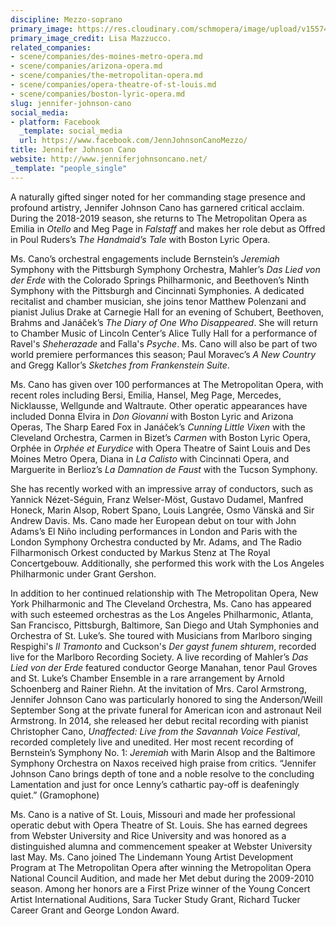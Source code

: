 ```yaml
---
discipline: Mezzo-soprano
primary_image: https://res.cloudinary.com/schmopera/image/upload/v1557423455/media/2019/05/JenniferJohnsonCano.jpg
primary_image_credit: Lisa Mazzucco.
related_companies:
- scene/companies/des-moines-metro-opera.md
- scene/companies/arizona-opera.md
- scene/companies/the-metropolitan-opera.md
- scene/companies/opera-theatre-of-st-louis.md
- scene/companies/boston-lyric-opera.md
slug: jennifer-johnson-cano
social_media:
- platform: Facebook
  _template: social_media
  url: https://www.facebook.com/JennJohnsonCanoMezzo/
title: Jennifer Johnson Cano
website: http://www.jenniferjohnsoncano.net/
_template: "people_single"
---
```

A naturally gifted singer noted for her commanding stage presence and profound artistry, Jennifer Johnson Cano has garnered critical acclaim.  During the 2018-2019 season, she returns to The Metropolitan Opera as Emilia in _Otello_ and Meg Page in _Falstaff_ and makes her role debut as Offred in Poul Ruders’s _The Handmaid’s Tale_ with Boston Lyric Opera. 

Ms. Cano’s orchestral engagements include Bernstein’s _Jeremiah_ Symphony with the Pittsburgh Symphony Orchestra, Mahler’s _Das Lied von der Erde_ with the Colorado Springs Philharmonic, and Beethoven’s Ninth Symphony with the Pittsburgh and Cincinnati Symphonies.  A dedicated recitalist and chamber musician, she joins tenor Matthew Polenzani and pianist Julius Drake at Carnegie Hall for an evening of Schubert, Beethoven, Brahms and Janáček’s _The Diary of One Who Disappeared_.  She will return to Chamber Music of Lincoln Center’s Alice Tully Hall for a performance of Ravel's _Sheherazade_ and Falla's _Psyche_.  Ms. Cano will also be part of two world premiere performances this season; Paul Moravec’s _A New Country_ and  Gregg Kallor’s _Sketches from Frankenstein Suite_.

Ms. Cano has given over 100 performances at The Metropolitan Opera, with recent roles including Bersi, Emilia, Hansel, Meg Page, Mercedes, Nicklausse, Wellgunde and Waltraute. Other operatic appearances have included Donna Elvira in _Don Giovanni_ with Boston Lyric and Arizona Operas, The Sharp Eared Fox in Janáček’s _Cunning Little Vixen_ with the Cleveland Orchestra, Carmen in Bizet’s _Carmen_ with Boston Lyric Opera, Orphée in _Orphée et Eurydice_ with Opera Theatre of Saint Louis and Des Moines Metro Opera, Diana in _La Calisto_ with Cincinnati Opera, and Marguerite in Berlioz’s _La Damnation de Faust_ with the Tucson Symphony.  

She has recently worked with an impressive array of conductors, such as Yannick Nézet-Séguin, Franz Welser-Möst, Gustavo Dudamel, Manfred Honeck, Marin Alsop, Robert Spano, Louis Langrée, Osmo Vänskä and Sir Andrew Davis.  Ms. Cano made her European debut on tour with John Adams’s El Niño including performances in London and Paris with the London Symphony Orchestra conducted by Mr. Adams, and The Radio Filharmonisch Orkest conducted by Markus Stenz at The Royal Concertgebouw. Additionally, she performed this work with the Los Angeles Philharmonic under Grant Gershon.

In addition to her continued relationship with The Metropolitan Opera, New York Philharmonic and The Cleveland Orchestra, Ms. Cano has appeared with such esteemed orchestras as the Los Angeles Philharmonic, Atlanta, San Francisco, Pittsburgh, Baltimore, San Diego and Utah Symphonies and Orchestra of St. Luke’s. She toured with Musicians from Marlboro singing Respighi's _Il Tramonto_ and Cuckson's _Der gayst funem shturem_, recorded live for the Marlboro Recording Society. A live recording of Mahler’s _Das Lied von der Erde_ featured conductor George Manahan, tenor Paul Groves and St. Luke’s Chamber Ensemble in a rare arrangement by Arnold Schoenberg and Rainer Riehn. At the invitation of Mrs. Carol Armstrong, Jennifer Johnson Cano was particularly honored to sing the Anderson/Weill September Song at the private funeral for American icon and astronaut Neil Armstrong. In 2014, she released her debut recital recording with pianist Christopher Cano, _Unaffected: Live from the Savannah Voice Festival_, recorded completely live and unedited.  Her most recent recording of Bernstein’s Symphony No. 1: _Jeremiah_ with Marin Alsop and the Baltimore Symphony Orchestra on Naxos received high praise from critics. “Jennifer Johnson Cano brings depth of tone and a noble resolve to the concluding Lamentation and just for once Lenny’s cathartic pay-off is deafeningly quiet.” (Gramophone)

Ms. Cano is a native of St. Louis, Missouri and made her professional operatic debut with Opera Theatre of St. Louis. She has earned degrees from Webster University and Rice University and was honored as a distinguished alumna and commencement speaker at Webster University last May.  Ms. Cano joined The Lindemann Young Artist Development Program at The Metropolitan Opera after winning the Metropolitan Opera National Council Audition, and made her Met debut during the 2009-2010 season. Among her honors are a First Prize winner of the Young Concert Artist International Auditions, Sara Tucker Study Grant, Richard Tucker Career Grant and George London Award.